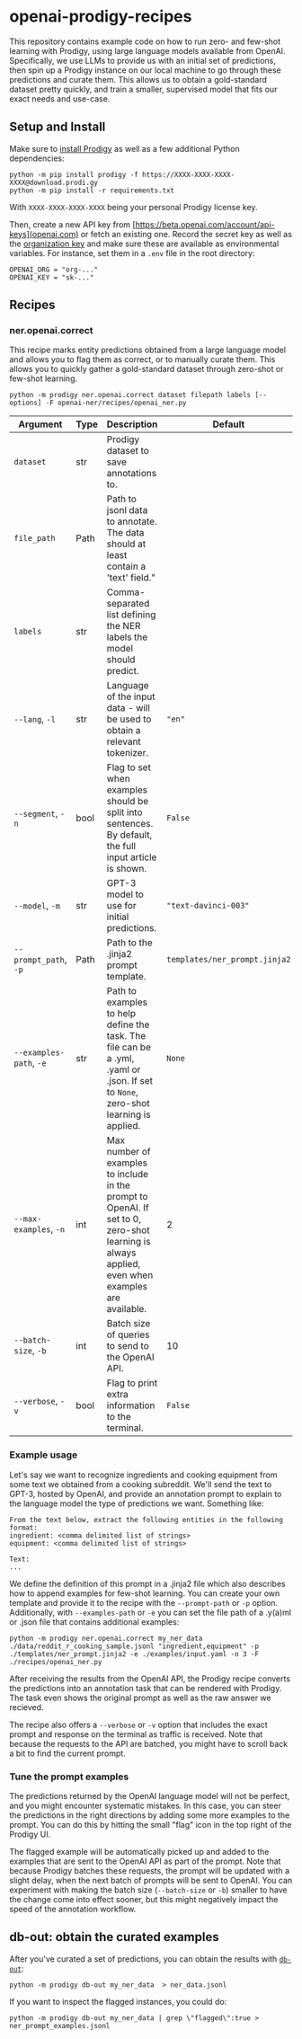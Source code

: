 # openai-prodigy-recipes

This repository contains example code on how to run zero- and few-shot learning
with Prodigy, using large language models available from OpenAI. Specifically, we use LLMs
to provide us with an initial set of predictions, then spin up a Prodigy instance on our local machine
to go through these predictions and curate them. This allows us to obtain a
gold-standard dataset pretty quickly, and train a smaller, supervised model that fits
our exact needs and use-case.

## Setup and Install

Make sure to [install Prodigy](https://prodi.gy/docs/install) as well as a few additional Python dependencies:

```
python -m pip install prodigy -f https://XXXX-XXXX-XXXX-XXXX@download.prodi.gy
python -m pip install -r requirements.txt
```

With `XXXX-XXXX-XXXX-XXXX` being your personal Prodigy license key.

Then, create a new API key from [https://beta.openai.com/account/api-keys](openai.com) or fetch an existing
one. Record the secret key as well as the [organization key](https://beta.openai.com/account/org-settings)
and make sure these are available as environmental variables. For instance, set them in a `.env` file in the
root directory:

```
OPENAI_ORG = "org-..."
OPENAI_KEY = "sk-..."
```

## Recipes

### ner.openai.correct

This recipe marks entity predictions obtained from a large language model and allows you to flag them as correct, or to
manually curate them. This allows you to quickly gather a gold-standard dataset through zero-shot or few-shot learning.

```
python -m prodigy ner.openai.correct dataset filepath labels [--options] -F openai-ner/recipes/openai_ner.py
```

| Argument                | Type | Description                                                                                                                                     | Default                       |
| ----------------------- | ---- | ----------------------------------------------------------------------------------------------------------------------------------------------- | ----------------------------- |
| `dataset`               | str  | Prodigy dataset to save annotations to.                                                                                                         |                               |
| `file_path`             | Path | Path to jsonl data to annotate. The data should at least contain a 'text' field."                                                               |                               |
| `labels`                | str  | Comma-separated list defining the NER labels the model should predict.                                                                          |                               |
| `--lang`, `-l`          | str  | Language of the input data - will be used to obtain a relevant tokenizer.                                                                       | `"en"`                        |
| `--segment`, `-n`       | bool | Flag to set when examples should be split into sentences. By default, the full input article is shown.                                          | `False`                       |
| `--model`, `-m`         | str  | GPT-3 model to use for initial predictions.                                                                                                     | `"text-davinci-003"`          |
| `--prompt_path`, `-p`   | Path | Path to the .jinja2 prompt template.                                                                                                            | `templates/ner_prompt.jinja2` |
| `--examples-path`, `-e` | str  | Path to examples to help define the task. The file can be a .yml, .yaml or .json. If set to `None`, zero-shot learning is applied.              | `None`                        |
| `--max-examples`, `-n`  | int  | Max number of examples to include in the prompt to OpenAI. If set to 0, zero-shot learning is always applied, even when examples are available. | 2                             |
| `--batch-size`, `-b`    | int  | Batch size of queries to send to the OpenAI API.                                                                                                | 10                            |
| `--verbose`, `-v`       | bool | Flag to print extra information to the terminal.                                                                                                | `False`                       |

### Example usage

Let's say we want to recognize ingredients and cooking equipment from some text we obtained from a cooking subreddit.
We'll send the text to GPT-3, hosted by OpenAI, and provide an annotation prompt to explain
to the language model the type of predictions we want. Something like:

```
From the text below, extract the following entities in the following format:
ingredient: <comma delimited list of strings>
equipment: <comma delimited list of strings>

Text:
...
```

We define the definition of this prompt in a .jinja2 file which also describes how to append examples for few-shot learning.
You can create your own template and provide it to the recipe with the `--prompt-path` or `-p` option.
Additionally, with `--examples-path` or `-e` you can set the file path of a .y(a)ml or .json file that contains additional examples:

```
python -m prodigy ner.openai.correct my_ner_data ./data/reddit_r_cooking_sample.jsonl "ingredient,equipment" -p ./templates/ner_prompt.jinja2 -e ./examples/input.yaml -n 3 -F ./recipes/openai_ner.py
```

After receiving the results from the OpenAI API, the Prodigy recipe converts the predictions into an annotation task
that can be rendered with Prodigy. The task even shows the original prompt as well as the raw answer we recieved.

<!-- TODO FIGURE OF EXAMPLE, INCLUDING THE (EXPANDED) HTML BOXES FROM PR #23. -->

<!-- Not sure this is helpful or confusing
It's very much like using the standard [`ner.correct`](https://prodi.gy/docs/recipes#ner-correct) recipe in Prodi.gy, but we're using GPT-3 as a backend model to make predictions. -->

The recipe also offers a `--verbose` or `-v` option that includes the exact prompt and response on the terminal as traffic is received.
Note that because the requests to the API are batched, you might have to scroll back a bit to find the current prompt.

### Tune the prompt examples

The predictions returned by the OpenAI language model will not be perfect, and you might encounter systematic mistakes.
In this case, you can steer the predictions in the right directions by adding some more examples to the prompt.
You can do this by hitting the small "flag" icon in the top right of the Prodigy UI.

<!-- TODO: example picture -->

The flagged example will be automatically
picked up and added to the examples that are sent to the OpenAI API as part of the prompt. Note that because Prodigy batches these requests,
the prompt will be updated with a slight delay, when the next batch of prompts will be sent to OpenAI.
You can experiment with making the batch size (`--batch-size` or `-b`) smaller to have the change come into effect sooner,
but this might negatively impact the speed of the annotation workflow.

## db-out: obtain the curated examples

After you've curated a set of predictions, you can obtain the results with [`db-out`](https://prodi.gy/docs/recipes#db-out):

```
python -m prodigy db-out my_ner_data  > ner_data.jsonl
```

If you want to inspect the flagged instances, you could do:

```
python -m prodigy db-out my_ner_data | grep \"flagged\":true > ner_prompt_examples.jsonl
```

<!-- TODO: keep this in?
## ner.openai.fetch

Right now we are fetching examples from OpenAI while annotating, but we've also included a recipe that can fetch a large batch of examples upfront.

```
python -m prodigy ner.openai.fetch examples.jsonl fetched-examples.jsonl "cuisine,place,ingredient" -F recipes/ner.py
```

This will create a `fetch-examples.jsonl` file that can be loaded with the [ner.manual](https://prodi.gy/docs/recipes#ner-manual) recipe.
-->

<!-- TODO: keep this in?

## Training a Model

After you've annotated enough examples - say 100 to start - you can try training a model. We've included a script to automatically train a model using HuggingFace's Transformers library.

First, export your data to spaCy's format with Prodigy - while we aren't training a spaCy model, the data will be easy to convert for HuggingFace.

```
python -m prodigy data-to-spacy cooking-openai data/ -ns 0
```

This will create the file `data/train.spacy` with your annotated documents. You'll see a warning about not creating evaluation data, but that's OK because our training script will create it.

To train the model, run the training script like this:

```
python scripts/train_hf_ner.py data/train.spacy ner-model
```

This will run for a while and train your first model. With just 100 annotations performance may not be great, but you should see it improve over each epoch, which is a sign that your data is consistent and you're on the right track. The resulting model will be saved to the `ner-model/` directory.

From here all you have to do is continue to iterate on your model until you're happy with it.

-->
